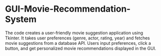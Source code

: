 # GUI-Movie-Recommendation-System
 The code creates a user-friendly movie suggestion application using Tkinter. It takes user preferences (genre, actor, rating, year) and fetches movie suggestions from a database API. Users input preferences, click a button, and get personalized movie recommendations displayed in the GUI.

